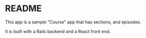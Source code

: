 # README

This app is a sample "Course" app that has sections, and episodes.  

It is built with a Rails backend and a React front end. 
